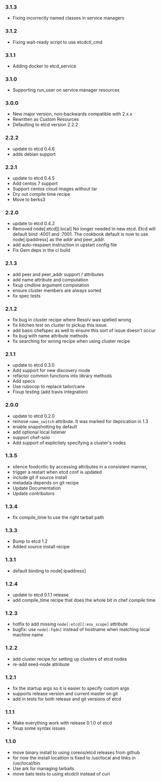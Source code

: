 ### 3.1.3
* Fixing incorrectly named classes in service managers

### 3.1.2
* Fixing wait-ready script to use etcdctl_cmd

### 3.1.1
* Adding docker to etcd_service

### 3.1.0
* Supporting run_user on service manager resources

### 3.0.0
* New major version, non-backwards compatible with 2.x.x
* Rewritten as Custom Resources
* Defaulting to etcd version 2.2.2

### 2.2.2
* update to etcd 0.4.6
* adds debian support

### 2.2.1
* update to etcd 0.4.5
* Add centos 7 support
* Support centos cloud images without tar
* Dry out compile time recipe
* Move to berks3

### 2.2.0
* update to etcd 0.4.2
* Removed node[:etcd][:local] No longer needed in new etcd. Etcd will default bind :4001 and :7001. 
  The cookbook default is now to use node[:ipaddress] as the  addr and peer_addr.
* add auto-respawn instruction in upstart config file
* Fix Gem deps in the ci build

### 2.1.3
* add peer and peer_addr support / attributes
* add name attribute and computation
* fixup cmdline argument computation
* ensure cluster members are always sorted
* fix spec tests

### 2.1.2
* fix bug in cluster recipe where Resolv was spelled wrong
* fix kitchen test on cluster to pickup this issue.
* add basic chefspec as well to ensure this sort of issue doesn't occur
* fix bug with name attribute methods
* fix searching for wrong recipe when using cluster recipe

### 2.1.1
* update to etcd 0.3.0
* Add support for new discovery mode
* refactor common functions into library methods
* Add specs
* Use rubocop to replace tailor/cane
* Fixup testing (add travis integration) 

### 2.0.0
* update to etcd 0.2.0
* remove `name_switch` attribute. It was marked for deprication in 1.3
* enable snapshotting by default
* add optional local listener
* support chef-solo
* Add support of explicitely specifying a cluster's nodes

### 1.3.5
* silence foodcritic by accessing attributes in a consistent manner, 
* trigger a restart when etcd conf is updated
* include git if source install
* metadata depends on git recipe
* Update Documentation
* Update contributors

### 1.3.4
* fix compile_time to use the right tarball path

### 1.3.3 
* Bump to etcd 1.2
* Added source install recipe

### 1.3.1
* default binding to node[:ipaddress]

### 1.2.4
* update to etcd 0.1.1 release 
* add compile_time recipe that does the whole bit in chef compile time

### 1.2.3
* hotfix to add missing  `node[:etcd][:env_scope]` attribute
* bugfix: use `node[:fqdn]` instead of hostname when matching local machine name

### 1.2.2
* add cluster recipe for setting up clusters of etcd nodes
* re-add seed-node attribute 

### 1.2.1 
* fix the startup args so it is easier to specify custom args
* supports release version and current master on git
* add in tests for both release and git versions of etcd 

### 1.1.1
* Make everything work with release 0.1.0 of etcd
* fixup some syntax issues

### 1.1.0
* move binary install to using coreos/etcd releases from github
* for now the install locattion is fixed to /usr/local and links in /usr/local/bin
* Use ark for managing tarballs
* move bats tests to using etcdctl instead of curl
